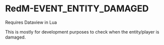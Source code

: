 # RedM-EVENT_ENTITY_DAMAGED

Requires Dataview in Lua

This is mostly for development purposes to check when the entity/player is damaged.
